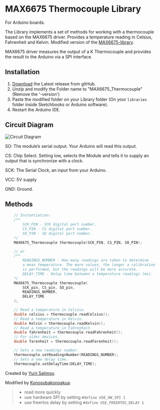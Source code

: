 # MAX6675 Thermocouple Library

For Arduino boards.

The Library implements a set of methods for working with a thermocouple based on the MAX6675 driver.
Provides a temperature reading in Celsius, Fahrenheit and Kelvin.
Modified version of the [MAX6675-library](https://github.com/adafruit/MAX6675-library).

MAX6675 driver measures the output of a K Thermocouple and provides the result to the Arduino via a SPI interface.

## Installation

1. [Download](https://github.com/YuriiSalimov/MAX6675_Thermocouple/releases) the Latest release from gitHub.
2. Unzip and modify the Folder name to "MAX6675_Thermocouple" (Remove the '-version')
3. Paste the modified folder on your Library folder (On your `libraries` folder inside Sketchbooks or Arduino software).
4. Restart the Arduino IDE.

## Circuit Diagram

![Circuit Diagram](CircuitDiagram.png)

SO: The module’s serial output. Your Arduino will read this output.

CS: Chip Select. Setting low, selects the Module and tells it to supply an output that is synchronize with a clock.

SCK: The Serial Clock, an input from your Arduino.

VCC: 5V supply

GND: Ground.

## Methods

```cpp
    // Instantiation:
    /**
        SCK_PIN - SCK digital port number.
        CS_PIN - CS digital port number.
        SO_PIN - SO digital port number.
    */
    MAX6675_Thermocouple thermocouple(SCK_PIN, CS_PIN, SO_PIN);

    // or
    /**
    	READINGS_NUMBER - How many readings are taken to determine
        a mean temperature. The more values, the longer a calibration
        is performed, but the readings will be more accurate.
    	DELAY_TIME - Delay time between a temperature readings (ms).
    */
    MAX6675_Thermocouple thermocouple(
        SCK_pin, CS_pin, SO_pin,
        READINGS_NUMBER,
        DELAY_TIME
    );

    // Read a temperature in Celsius.
    double celsius = thermocouple.readCelsius();
    // Read a temperature in Kelvin.
    double Kelvin = thermocouple.readKelvin();
    // Read a temperature in Fahrenheit.
    double fahrenheit = thermocouple.readFahrenheit();
    // For older devices.
    double farenheit = thermocouple.readFarenheit();

    // Sets a new readings number.
    thermocouple.setReadingsNumber(READINGS_NUMBER);
    // Sets a new delay time.
    thermocouple.setDelayTime(DELAY_TIME);
```

Created by [Yurii Salimov](mailto:yuriy.alex.salimov@gmail.com).

Modified by [Konosubakonoakua](https://github.com/konosubakonoakua).

> - read more quickly
> - use hardware SPI by setting `#define USE_HW_SPI 1`
> - use freertos delay by setting `#define USE_FREERTOS_DELAY 1`